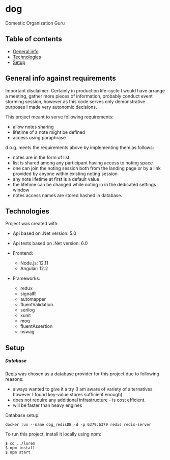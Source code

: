 # dog

Domestic Organization Guru

## Table of contents
* [General info](#general-info)
* [Technologies](#technologies)
* [Setup](#setup)

## General info against requirements
Important disclaimer: Certainly in production life-cycle I would have arrange a meeting, gather more pieces of information, probably conduct event storming session, however as this code serves only demonstrative purposes I made very autonomic decisions.

This project meant to serve following requirements:
  * allow notes sharing
  * lifetime of a note might be defined
  * access using paraphrase

d.o.g. meets the requirements above by implementing them as follows:
  * notes are in the form of list
  * list is shared among any participant having access to noting space
  * one can join the noting session both from the landing page or by a link provided by anyone within existing noting session
  * any note lifetime at first is a default value
  * the lifetime can be changed while noting in in the dedicated settings window
  * notes access names are stored hashed in database.

## Technologies
Project was created with:
* Api based on .Net version: 5.0
* Api tests based on .Net version: 6.0
* Frontend:
  * Node.js: 12.11
  * Angular: 12.2

* Frameworks:
  * redux
  * signalR
  * automapper
  * fluentValidation
  * serilog
  * xunit
  * moq
  * fluentAssertion
  * nswag


## Setup
##### Database
[Redis](https://redis.io/) was chosen as a database provider for this project due to following reasons:
* always wanted to give it a try (I am aware of variety of alternatives however I found key-value stores sufficient enough)
* does not require any additional infrastructure - is cost efficient.
* will be faster than heavy engines

Database setup:
```
docker run --name dog_redisDB -d -p 6379:6379 redis redis-server
```





To run this project, install it locally using npm:

```
$ cd ../lorem
$ npm install
$ npm start
```
